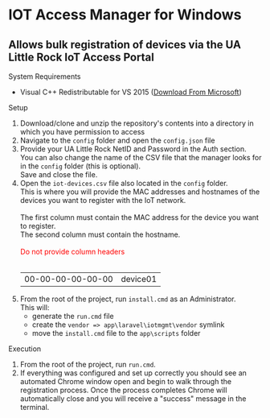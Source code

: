 # IOT Access Manager for Windows
Allows bulk registration of devices via the UA Little Rock IoT Access Portal
-

System Requirements
- Visual C++ Redistributable for VS 2015 (<a href="https://download.microsoft.com/download/9/3/F/93FCF1E7-E6A4-478B-96E7-D4B285925B00/vc_redist.x86.exe" target="_blank">Download From Microsoft</a>)

Setup
<ol>
<li>Download/clone and unzip the repository's contents into a directory in which you have permission to access</li>
<li>Navigate to the <code>config</code> folder and open the <code>config.json</code> file</li>
<li>Provide your UA Little Rock NetID and Password in the Auth section.<br>You can also change the name of the CSV file that the manager looks for in the <code>config</code> folder (this is optional).<br>Save and close the file.</li>
<li>Open the <code>iot-devices.csv</code> file also located in the <code>config</code> folder.<br>This is where you will provide the MAC addresses and hostnames of the devices you want to register with the IoT network.
<br><br>The first column must contain the MAC address for the device you want to register.<br>The second column must contain the hostname.<br><br><span style="color:red;">Do not provide column headers</span><br><br>
<table style="width:100%">
<tr>
<td>00-00-00-00-00-00</td>
<td>device01</td>
</tr>
</table>
</li>

<li>From the root of the project, run <code>install.cmd</code> as an Administrator.<br />This will:
<ul>
<li>generate the <code>run.cmd</code> file</li>
<li>create the <code>vendor => app\laravel\iotmgmt\vendor</code> symlink</li>
<li>move the <code>install.cmd</code> file to the <code>app\scripts</code> folder</li>
</ul></li>
</ol>

Execution
1. From the root of the project, run <code>run.cmd</code>.
2. If everything was configured and set up correctly you should see an automated Chrome window open and begin to walk through the registration process. Once the process completes Chrome will automatically close and you will receive a "success" message in the terminal.
